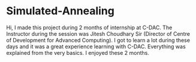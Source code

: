 # Simulated-Annealing
Hi, I made this project during 2 months of internship at C-DAC. The Instructor during the session was Jitesh Choudhary Sir (Director of Centre of Development for Advanced Computing). I got to learn a lot during these days and it was a great experience learning with C-DAC. Everything was explained from the very basics. I enjoyed these 2 months.
